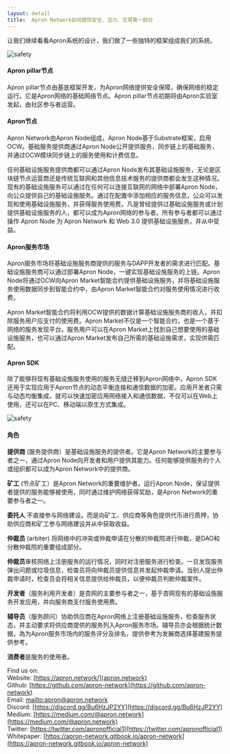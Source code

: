 ```yaml
---
layout: detail
title:  Apron Network如何提供安全、活力、交易第一部分
---
```


让我们继续看看Apron系统的设计，我们做了一些独特的框架组成我们的系统。

![safety](/assets/images/posts/20201219HowApronNetworkprovidesaccountablesafety3.png)

#### Apron pillar节点
Apron pillar节点由基底框架开发，为Apron网络提供安全保障，确保网络的稳定运行。它是Apron网络的基础网络节点。Apron pillar节点初期将由Apron实验室发起，由社区参与者运营。 

#### Apron节点
Apron Network由Apron Node组成，Apron Node基于Substrate框架，启用OCW。基础服务提供商通过Apron Node公开提供服务，同步链上的基础服务，并通过OCW模块同步链上的服务使用和计费信息。

任何基础设施服务提供商都可以通过Apron Node发布其基础设施服务，无论是区块链节点运营商还是传统互联网和其他信息技术服务的提供商都会发生这种情况。现有的基础设施服务可以通过在任何可以连接互联网的网络中部署Apron Node，向公众提供自己的基础设施服务。通过在配置中添加相应的服务信息，公众可以发现和使用基础设施服务，并获得服务使用费。凡是曾经提供过基础设施服务或计划提供基础设施服务的人，都可以成为Apron网络的参与者。所有参与者都可以通过操作 Apron Node 为 Apron Network 和 Web 3.0 提供基础设施服务，并从中受益。  

#### Apron服务市场
Apron服务市场将基础设施服务商提供的服务与DAPP开发者的需求进行匹配。基础设施服务商可以通过部署Apron Node，一键实现基础设施服务的上链。Apron Node将通过OCW向Apron Market智能合约提供基础设施服务，并将基础设施服务使用数据同步到智能合约中，由Apron Market智能合约对服务使用情况进行收费。 

Apron Market智能合约将利用OCW提供的数据计算基础设施服务商的收入，并扣除服务用户应支付的使用费。Apron Market不仅是一个智能合约，也是一个基于网络的服务发现平台。服务用户可以在Apron Market上找到自己想要使用的基础设施服务，也可以通过Apron Market发布自己所需的基础设施需求，实现供需匹配。 

#### Apron SDK
除了能够将现有基础设施服务使用的服务无缝迁移到Apron网络中，Apron SDK还用于实现应用于Apron节点的动态平衡连接和通信数据的加密。应用开发者只需与动态均衡集成，就可以快速加密应用网络接入和通信数据，不仅可以在Web上使用，还可以在PC、移动端以原生方式集成。

![safety](/assets/images/posts/20201219HowApronNetworkprovidesaccountablesafety4.png)

#### 角色
**提供商** (服务提供商）是基础设施服务的提供者。它是Apron Network的主要参与者之一，通过Apron Node向开发者和用户提供其能力。任何能够提供服务的个人或组织都可以成为Apron Network中的提供商。 

**矿工** (节点矿工）是Apron Network的重要维护者。运行Apron Node，保证提供者提供的服务能够被使用，同时通过维护网络获得奖励，是Apron Network的重要参与者之一。 

**委托人** 不直接参与网络建设。而是向矿工、供应商等角色提供代币进行质押，协助供应商和矿工参与网络建设并从中获取收益。   

**仲裁员** (arbiter) 将网络中的冲突或仲裁申请在分散的仲裁院进行仲裁，是DAO和分散仲裁院的重要组成部分。  

**仲裁员**审核网络上注册服务的运行情况，同时对注册服务进行检查。一旦发现服务弹出问题或垃圾信息，检查员将向仲裁员提供信息并发起仲裁申请。当别人提出仲裁申请时，检查员会将相关信息提供给仲裁员，以便仲裁员判断仲裁案件。 

**开发者**（服务利用开发者）是杏网的主要参与者之一，基于杏网现有的基础设施服务开发应用，并向服务商支付服务使用费。

**辅导员**（服务顾问）协助供应商在Apron网络上注册基础设施服务，检查服务状态，并主动要求将供应商提供的服务列入Apron服务市场。辅导员亦会根据统计数据，為为Apron服务市场内的服务评分及排名，提供參考为发展商选择基建服务提供参考。 

**消费者**是服务的使用者。 

Find us on:<br>
Website: [https://apron.network/](apron.network)<br>
Github: [https://github.com/apron-network](https://github.com/apron-network)<br>
Email: [mailto:apron@apron.network](apron@apron.network)<br>
Discord: [https://discord.gg/Bu6HzJP2YY](https://discord.gg/Bu6HzJP2YY)<br>
Medium: [https://medium.com/@apron.network](https://medium.com/@apron.network)<br>
Twitter: [https://twitter.com/apronofficial1](https://twitter.com/apronofficial1)<br>
Whitepaper: [https://apron-network.gitbook.io/apron-network](https://apron-network.gitbook.io/apron-network)<br>
